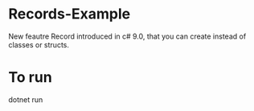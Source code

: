 # Records-Example
New feautre Record introduced in c# 9.0, that you can create instead of classes or structs.

# To run 
dotnet run
